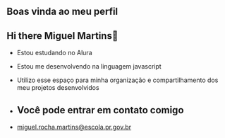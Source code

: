 ## Boas vinda ao meu perfil

## Hi there Miguel Martins👋

- Estou estudando no Alura
- Estou me desenvolvendo na linguagem javascript
- Utilizo esse espaço para minha organização e compartilhamento dos meu projetos desenvolvidos

- ## Você pode entrar em contato comigo

- miguel.rocha.martins@escola.pr.gov.br

  
